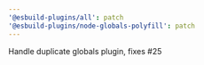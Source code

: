 ```yaml
---
'@esbuild-plugins/all': patch
'@esbuild-plugins/node-globals-polyfill': patch
---
```


Handle duplicate globals plugin, fixes #25
